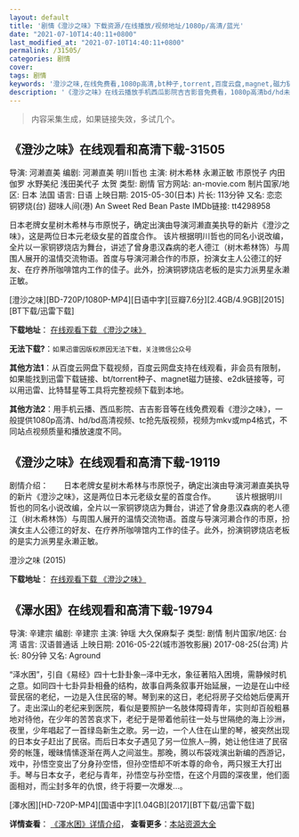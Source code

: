 ```yaml
---
layout: default
title: '剧情《澄沙之味》下载资源/在线播放/视频地址/1080p/高清/蓝光'
date: "2021-07-10T14:40:11+0800"
last_modified_at: "2021-07-10T14:40:11+0800"
permalink: /31505/
categories: 剧情
cover:
tags: 剧情
keywords: '澄沙之味,在线免费看,1080p高清,bt种子,torrent,百度云盘,magnet,磁力链,迅雷下载资源'
description: '《澄沙之味》在线云播放手机西瓜影院吉吉影音免费看，1080p高清bd/hd未删减完整版和tc抢先枪版，mkv/mp4格式，附带bt/torrent种子、magnet/磁力链、百度云盘、网盘资源迅雷下载链接'
---
```


>内容采集生成，如果链接失效，多试几个。


## 《澄沙之味》在线观看和高清下载-31505

导演: 河濑直美 编剧: 河濑直美 明川哲也 主演: 树木希林 永濑正敏 市原悦子 内田伽罗 水野美纪 浅田美代子 太贺 类型: 剧情 官方网站: an-movie.com 制片国家/地区: 日本 法国 语言: 日语 上映日期: 2015-05-30(日本) 片长: 113分钟 又名: 恋恋铜锣烧(台) 甜味人间(港) An Sweet Red Bean Paste IMDb链接: tt4298958

日本老牌女星树木希林与市原悦子，确定出演由导演河濑直美执导的新片《澄沙之味》，这是两位日本元老级女星的首度合作。 该片根据明川哲也的同名小说改编，全片以一家铜锣烧店为舞台，讲述了曾身患汉森病的老人德江（树木希林饰）与周围人展开的温情交流物语。首度与导演河濑合作的市原，扮演女主人公德江的好友、在疗养所咖啡馆内工作的佳子。此外，扮演铜锣烧店老板的是实力派男星永濑正敏。


[澄沙之味][BD-720P/1080P-MP4][日语中字][豆瓣7.6分][2.4GB/4.9GB][2015][BT下载/迅雷下载]

**下载地址**： [在线观看下载 《澄沙之味》](https://www.btdx8.com/torrent/sweet_red_bean_paste_2015.html) 


**无法下载?**：`如果迅雷因版权原因无法下载，关注微信公众号 `

**其他方法1**：从百度云网盘下载视频，百度云网盘支持在线观看，非会员有限制，如果能找到迅雷下载链接、bt/torrent种子、magnet磁力链接、e2dk链接等，可以用迅雷、比特彗星等工具将完整视频下载到本地。

**其他方法2**：用手机云播、西瓜影院、吉吉影音等在线免费观看《澄沙之味》，一般提供1080p高清、hd/bd高清视频、tc抢先版视频，视频为mkv或mp4格式，不同站点视频质量和播放速度不同。


## 《澄沙之味》在线观看和高清下载-19119

剧情介绍：　　日本老牌女星树木希林与市原悦子，确定出演由导演河濑直美执导的新片《澄沙之味》，这是两位日本元老级女星的首度合作。  　　该片根据明川哲也的同名小说改编，全片以一家铜锣烧店为舞台，讲述了曾身患汉森病的老人德江（树木希林饰）与周围人展开的温情交流物语。首度与导演河濑合作的市原，扮演女主人公德江的好友、在疗养所咖啡馆内工作的佳子。此外，扮演铜锣烧店老板的是实力派男星永濑正敏。


澄沙之味 (2015)

**下载地址**： [在线观看下载 《澄沙之味》](https://www.btbtdy.me/btdy/dy2531.html) 


## 《澤水困》在线观看和高清下载-19794

导演: 辛建宗 编剧: 辛建宗 主演: 钟瑶 大久保麻梨子 类型: 剧情 制片国家/地区: 台湾 语言: 汉语普通话 上映日期: 2016-05-22(城市游牧影展) 2017-08-25(台湾) 片长: 80分钟 又名: Aground

“泽水困”，引自《易经》四十七卦卦象─泽中无水，象征著陷入困境，需静候时机之意。如同四十七卦异卦相叠的结构，故事自两条叙事开始延展，一边是在山中经营民宿的老纪，一边是入住民宿的琴。琴到来的这日，老纪将房子交给她后便离开了。走出深山的老纪来到医院，看似是要照护一名肢体障碍青年，实则却百般粗暴地对待他，在少年的苦苦哀求下，老纪于是带着他前往一处与世隔绝的海上沙洲，夜里，少年唱起了一首绿岛新生之歌。另一边，一个人住在山里的琴，被突然出现的日本女子赶出了民宿。而后日本女子遇见了另一位旅人─腾，她让他住进了民宿旁的帐篷，暧昧情愫逐渐在两人之间滋生。那晚，腾以布袋戏演出新编的西游记，戏中，孙悟空变出了分身孙空悟，但孙空悟却不听本尊的命令，两只猴王大打出手。琴与日本女子，老纪与青年，孙悟空与孙空悟，在这个月圆的深夜里，他们面面相对，而尘封多年的仇恨，终于将要一次爆发…。


[澤水困][HD-720P-MP4][国语中字][1.04GB][2017][BT下载/迅雷下载]

**详情查看**： [《澤水困》详情介绍](/movie/19794/)， **查看更多**：[本站资源大全](/movie/t/all/)

